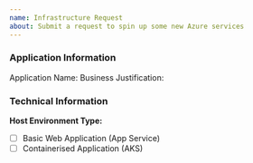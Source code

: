 ```yaml
---
name: Infrastructure Request
about: Submit a request to spin up some new Azure services
---
```


### Application Information
Application Name: 
Business Justification: 

### Technical Information
**Host Environment Type:**
- [ ] Basic Web Application (App Service)
- [ ] Containerised Application (AKS)
